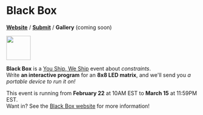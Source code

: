 # Black Box

**[Website](https://blackbox.hackclub.com)** / **[Submit](https://forms.hackclub.com/t/p5KXk1YQT3us)** / **Gallery** (coming soon)

<img src="https://github.com/hackclub/black-box/raw/main/favicon.svg" width="64" />

**Black Box** is a [You Ship, We Ship](https://ysws.hackclub.com) event about *constraints*.\
Write **an interactive program** for an **8x8 LED matrix**, and we'll send you *a portable device to run it on!*

This event is running from **February 22** at 10AM EST to **March 15** at 11:59PM EST.\
Want in? See the [Black Box website](https://blackbox.hackclub.com) for more information!